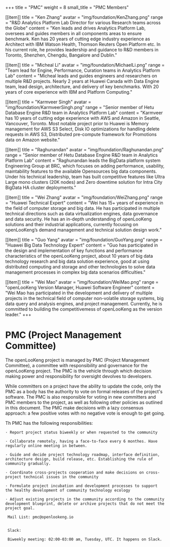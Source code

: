 +++
title = "PMC"
weight = 8
small_title = "PMC Members"

[[item]]
    title = "Ken Zhang"
    avatar = "img/foundation/KenZhang.png"
    range = "R&D Analytics Platform Lab Director for various Research teams across the Globe"
    content = "Ken leads and drives Analytics Platform Lab, oversees and guides members in all components areas to ensure benchmark. Ken has 20 years of cutting edge industry experience as Architect with IBM Watson Health, Thomson Reuters Open Platform etc. In his current role, he provides leadership and guidance to R&D members in Toronto, Shenzhen, Chengdu, Bangalore and Dublin."

[[item]]
    title = "Micheal Li"
    avatar = "img/foundation/MichaelLi.png"
    range = "Team lead for Engine, Performance, Curation teams in Analytics Platform Lab"
    content = "Micheal leads and guides engineers and researchers on multiple R&D projects. Nearly 2 years at Huawei Canada with Data Engine team, lead design, architecture, and delivery of key benchmarks. With 20 years of core experience with IBM and Platform Computing."

[[item]]
    title = "Karmveer Singh"
    avatar = "img/foundation/KarmveerSingh.png"
    range = "Senior member of Hetu Database Engine R&D team in Analytics Platform Lab"
    content = "Karmveer has 10 years of cutting edge experience with AWS and Amazon in Seattle, Vancouver, Toronto. Most notable project prior to Huawei is Memory management for AWS S3 Select, Disk IO optimizations for handling delete requests in AWS S3, Distributed pre-compute framework for Promotions data on Amazon website."

[[item]]
    title = "Raghunandan"
    avatar = "img/foundation/Raghunandan.png"
    range = "Senior member of Hetu Database Engine R&D team in Analytics Platform Lab"
    content = "Raghunandan leads the BigData platform system Engineering Group at BRC, which focuses on adding performance, usability, maintability features to the available Opensources big data components. Under his technical leadership, team has built competitive features like Ultra Large mono clusters (20K nodes) and Zero downtime solution for Intra City BigData HA cluster deployments."

[[item]]
    title = "Wei Zhang"
    avatar = "img/foundation/WeiZhang.png"
    range = "Huawei Technical Expert"
    content = "Wei has 15+ years of experience in the field of computer storage and big data. He has participated in multiple technical directions such as data virtualization engines, data governance and data security. He has an in-depth understanding of openLooKeng solutions and their industrial applications, currently focusing on openLooKeng’s demand management and technical solution design work."

[[item]]
    title = "Guo Yang"
    avatar = "img/foundation/GuoYang.png"
    range = "Huawei Big Data Technology Expert"
    content = "Guo has participated in the design and implementation of key functions and performance characteristics of the openLooKeng project, about 10 years of big data technology research and big data solution experience, good at using distributed computing and storage and other technologies to solve data management processes in complex big data scenarios difficulties."


[[item]]
    title = "Wei Mao"
    avatar = "img/foundation/WeiMao.png"
    range = "openLooKeng Version Manager, Huawei Software Engineer"
    content = "Wei Mao has participated in the development and delivery of multiple projects in the technical field of computer non-volatile storage systems, big data query and analysis engines, and project management. Currently, he is committed to building the competitivemess of openLooKeng as the version leader."
+++

# PMC (Project Management Committee)  


The openLooKeng project is managed by PMC (Project Management Committee), a committee with responsibility and governance for the openLooKeng project. The PMC is the vehicle through which decision making power and responsibility for oversight devolves to developers.


 While committers on a project have the ability to update the code, only the PMC as a body has the authority to vote on formal releases of the project's software. The PMC is also responsible for voting in new committers and PMC members to the project, as well as following other policies as outlined in this document. The PMC make decisions with a lazy consensus approach: a few positive votes with no negative vote is enough to get going.
 
  Th PMC has the following responsibilities:

    · Report project status biweekly or when requested to the community 

    · Collaborate remotely, having a face-to-face every 6 monthes. Have regularly online meeting in between. 

    · Guide and decide project technology roadmap, interface definition, architecture design, build release, etc. Establishing the rule of community gradually. 

    · Coordinate cross-projects cooperation and make decisions on cross-project technical issues in the community 

    · Formulate project incubation and development processes to support the healthy development of community technology ecology 

    · Adjust existing projects in the community according to the community development blueprint, delete or archive projects that do not meet the project goal.
    
     Mail List: pmc@openlookeng.io 

     
     Slack: 

     Biweekly meeting: 02:00-03:00 am, Tuesday, UTC. It happens on Slack.
